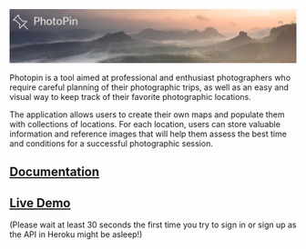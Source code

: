 ![Photopin](photopin-doc/images/intro-header.png)

Photopin is a tool aimed at professional and enthusiast photographers who require careful planning of their photographic trips, as well as an easy and visual way to keep track of their favorite photographic locations.

The application allows users to create their own maps and populate them with collections of locations. For each location, users can store valuable information and reference images that will help them assess the best time and conditions for a successful photographic session.

## [Documentation](photopin-doc/README.md)

## [Live Demo](http://photopin.surge.sh)

(Please wait at least 30 seconds the first time you try to sign in or sign up as the API in Heroku might be asleep!)
